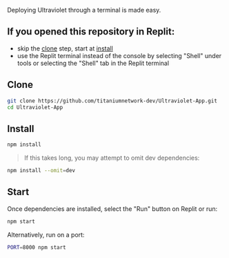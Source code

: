 Deploying Ultraviolet through a terminal is made easy.

## If you opened this repository in Replit:

- skip the [clone](#clone) step, start at [install](#install)
- use the Replit terminal instead of the console by selecting "Shell" under tools or selecting the "Shell" tab in the Replit terminal

## Clone

```sh
git clone https://github.com/titaniumnetwork-dev/Ultraviolet-App.git
cd Ultraviolet-App
```

## Install

```sh
npm install
```

> If this takes long, you may attempt to omit dev dependencies:

```sh
npm install --omit=dev
```

## Start

Once dependencies are installed, select the "Run" button on Replit or run:

```sh
npm start
```

Alternatively, run on a port:

```sh
PORT=8000 npm start
```
